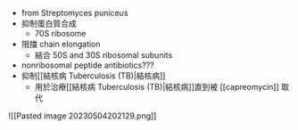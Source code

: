- from Streptomyces puniceus
- 抑制蛋白質合成
	- 70S ribosome
- 阻擋 chain elongation
	- 結合 50S and 30S ribosomal subunits
- nonribosomal peptide antibiotics???
- 抑制[[結核病 Tuberculosis (TB)|結核病]]
	- 用於治療[[結核病 Tuberculosis (TB)|結核病]]直到被 [[capreomycin]] 取代

![[Pasted image 20230504202129.png]]